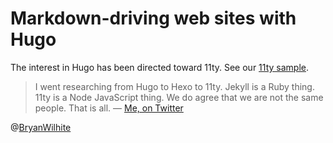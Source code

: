 # Markdown-driving web sites with Hugo

The interest in Hugo has been directed toward 11ty. See our [11ty sample](../md-11ty).

>I went researching from Hugo to Hexo to 11ty. Jekyll is a Ruby thing. 11ty is a Node JavaScript thing. We do agree that we are not the same people. That is all. — [Me, on Twitter](https://twitter.com/BryanWilhite/status/1140032992233979904)

@[BryanWilhite](https://twitter.com/BryanWilhite)
